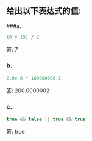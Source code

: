## 给出以下表达式的值:
###a. 
```java
(0 + 15) / 2 
```
答: 7

### b.
```java
2.0e-6 * 100000000.1
```
答: 200.0000002

### c.
```java
true && false || true && true
```
答: true